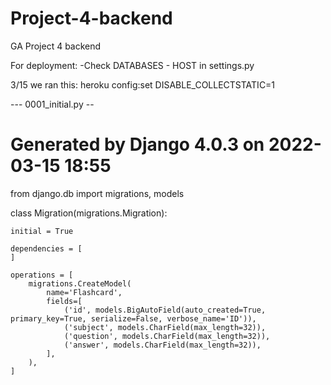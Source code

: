 # Project-4-backend
GA Project 4 backend

For deployment:
-Check DATABASES - HOST in settings.py

3/15 we ran this: 
    heroku config:set DISABLE_COLLECTSTATIC=1

--- 0001_initial.py -- 
# Generated by Django 4.0.3 on 2022-03-15 18:55

from django.db import migrations, models


class Migration(migrations.Migration):

    initial = True

    dependencies = [
    ]

    operations = [
        migrations.CreateModel(
            name='Flashcard',
            fields=[
                ('id', models.BigAutoField(auto_created=True, primary_key=True, serialize=False, verbose_name='ID')),
                ('subject', models.CharField(max_length=32)),
                ('question', models.CharField(max_length=32)),
                ('answer', models.CharField(max_length=32)),
            ],
        ),
    ]


